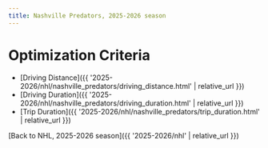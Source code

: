 ```yaml
---
title: Nashville Predators, 2025-2026 season
---
```


# Optimization Criteria
- [Driving Distance]({{ '2025-2026/nhl/nashville_predators/driving_distance.html' | relative_url }})
- [Driving Duration]({{ '2025-2026/nhl/nashville_predators/driving_duration.html' | relative_url }})
- [Trip Duration]({{ '2025-2026/nhl/nashville_predators/trip_duration.html' | relative_url }})

[Back to NHL, 2025-2026 season]({{ '2025-2026/nhl' | relative_url }})
